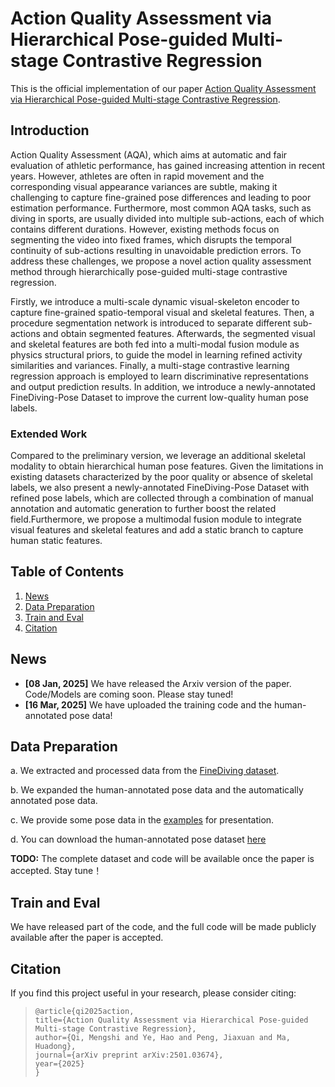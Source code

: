# Action Quality Assessment via Hierarchical Pose-guided Multi-stage Contrastive Regression

This is the official implementation of our paper [Action Quality Assessment via Hierarchical Pose-guided Multi-stage Contrastive Regression](https://arxiv.org/pdf/2501.03674 ).

## Introduction

Action Quality Assessment (AQA), which aims at automatic and fair evaluation of athletic performance, has gained increasing attention in recent years. However, athletes are often in rapid movement and the corresponding visual appearance variances are subtle, making it challenging to capture fine-grained pose differences and leading to poor estimation performance. Furthermore, most common AQA tasks, such as diving in sports, are usually divided into multiple sub-actions, each of which contains different durations. However, existing methods focus on segmenting the video into fixed frames, which disrupts the temporal continuity of sub-actions resulting in unavoidable prediction errors. To address these challenges, we propose a novel action quality assessment method through hierarchically pose-guided multi-stage contrastive regression. 

Firstly, we introduce a multi-scale dynamic visual-skeleton encoder to capture fine-grained spatio-temporal visual and skeletal features. Then, a procedure segmentation network is introduced to separate different sub-actions and obtain segmented features. Afterwards, the segmented visual and skeletal features are both fed into a multi-modal fusion module as physics structural priors, to guide the model in learning refined activity similarities and variances. Finally, a multi-stage contrastive learning regression approach is employed to learn discriminative representations and output prediction results. In addition, we introduce a newly-annotated FineDiving-Pose Dataset to improve the current low-quality human pose labels.

### **Extended Work**
Compared to the preliminary version, we leverage an additional skeletal modality to obtain hierarchical human pose features. Given the limitations in existing datasets characterized by the poor quality or absence of skeletal labels, we also present a newly-annotated FineDiving-Pose Dataset with refined pose labels, which are collected through a combination of manual annotation and automatic generation to further boost the related field.Furthermore, we propose a multimodal fusion module to integrate visual features and skeletal features and add a static branch to capture human static features. 
## Table of Contents

1. [News](#news)
2. [Data Preparation](#data-preparation)
3. [Train and Eval](#train-and-eval)
4. [Citation](#citation)

## News

- **[08 Jan, 2025]** We have released the Arxiv version of the paper. Code/Models are coming soon. Please stay tuned!
- **[16 Mar, 2025]** We have uploaded the training code and the human-annotated pose data!

## Data Preparation

a. We extracted and processed data from the [FineDiving dataset](https://github.com/xujinglin/FineDiving).

b. We expanded the human-annotated pose data and the automatically annotated pose data.

c. We provide some pose data in the [examples](examples/annotations) for presentation.

d. You can download the human-annotated pose dataset [here](https://pan.baidu.com/s/1Ozhd0c3H-KSqcLdno6WH2Q?pwd=9kq2)

**TODO:** The complete dataset and code will be available once the paper is accepted. Stay tune！

## Train and Eval

We have released part of the code, and the full code will be made publicly available after the paper is accepted.

## Citation

If you find this project useful in your research, please consider citing:

> ```
> @article{qi2025action,
> title={Action Quality Assessment via Hierarchical Pose-guided Multi-stage Contrastive Regression},
> author={Qi, Mengshi and Ye, Hao and Peng, Jiaxuan and Ma, Huadong},
> journal={arXiv preprint arXiv:2501.03674},
> year={2025}
> }
> 